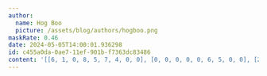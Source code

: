 ```yaml
---
author:
  name: Hog Boo
  picture: /assets/blog/authors/hogboo.png
maskRate: 0.46
date: 2024-05-05T14:00:01.936298
id: c455a0da-0ae7-11ef-901b-f7363dc83486
content: '[[6, 1, 0, 8, 5, 7, 4, 0, 0], [0, 0, 0, 0, 0, 6, 5, 0, 0], [2, 0, 7, 0, 0, 3, 9, 8, 6], [9, 0, 6, 3, 7, 0, 0, 5, 0], [8, 0, 0, 0, 6, 5, 3, 2, 0], [5, 3, 0, 0, 1, 0, 6, 0, 7], [3, 2, 0, 5, 8, 1, 7, 0, 9], [7, 0, 0, 6, 0, 4, 0, 1, 5], [0, 0, 0, 0, 2, 9, 8, 0, 0]]'
---
```

